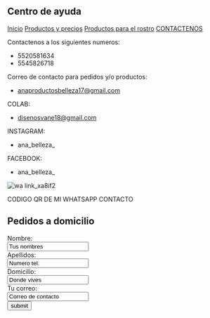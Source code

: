 ## Centro de ayuda


[Inicio](index.md)  [Productos y precios](PRECIOS.md)  [Productos para el rostro](PRODUCTOS-DE-BELLEZA-PARA-EL-ROSTRO.md)  [CONTACTENOS](contacto.md)


Contactenos a los siguientes numeros:
- 5520581634
- 5545826718


Correo de contacto para pedidos y/o productos:
- anaproductosbelleza17@gmail.com


COLAB: 
- disenosvane18@gmail.com

INSTAGRAM: 
- ana_belleza_

FACEBOOK: 
- ana_belleza_

![wa link_xa8if2](https://user-images.githubusercontent.com/100052822/158484680-01dd80f9-77ed-413e-a527-03d7dfa65291.png)

CODIGO QR DE MI WHATSAPP CONTACTO

## Pedidos a domicilio

<form action="https://Formspree.io/f/xvolqejr">
<label for name="name"> Nombre:</label><br>
<input type="text" id="name" name="name" value="Tus nombres"><br>
<label for="lname">Apellidos:</label><br>
<input type="text" id="lname" name="lname" value="Numero tel."><br>
<label for name="name"> Domicilio:</label><br>
<input type="text" id="name" name="name" value="Donde vives"><br>
<label for name="name"> Tu correo:</label><br>
<input type="text" id="name" name="name" value="Correo de contacto"><br>
<input type="submit" value="submit">
</form>
  
